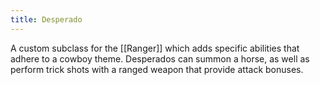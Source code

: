 ```yaml
---
title: Desperado
---
```

A custom subclass for the [[Ranger]] which adds specific abilities that adhere to a cowboy theme. Desperados can summon a horse, as well as perform trick shots with a ranged weapon that provide attack bonuses. 